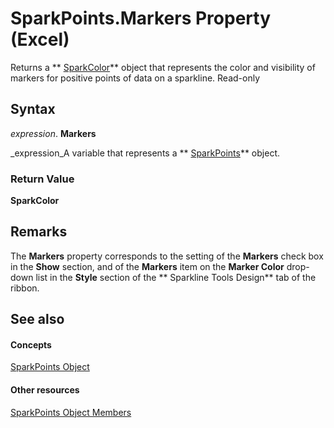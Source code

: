 
# SparkPoints.Markers Property (Excel)

Returns a  ** [SparkColor](3de82c5c-eb0a-ab39-64a8-00f4c005c6af.md)** object that represents the color and visibility of markers for positive points of data on a sparkline. Read-only


## Syntax

 _expression_. **Markers**

 _expression_A variable that represents a  ** [SparkPoints](382bf292-7824-179f-e254-1b72dfb557b2.md)** object.


### Return Value

 **SparkColor**


## Remarks

The  **Markers** property corresponds to the setting of the **Markers** check box in the **Show** section, and of the **Markers** item on the **Marker Color** drop-down list in the **Style** section of the ** Sparkline Tools Design** tab of the ribbon.


## See also


#### Concepts


 [SparkPoints Object](382bf292-7824-179f-e254-1b72dfb557b2.md)
#### Other resources


 [SparkPoints Object Members](d8b6a812-38ea-f048-5fd1-64466e908136.md)
